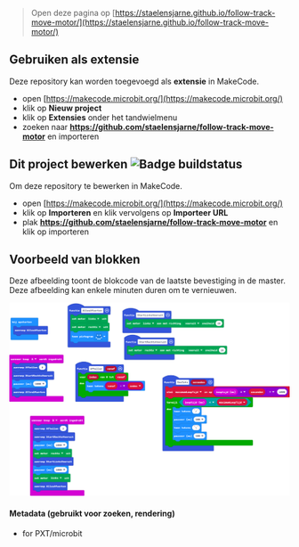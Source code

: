 
> Open deze pagina op [https://staelensjarne.github.io/follow-track-move-motor/](https://staelensjarne.github.io/follow-track-move-motor/)

## Gebruiken als extensie

Deze repository kan worden toegevoegd als **extensie** in MakeCode.

* open [https://makecode.microbit.org/](https://makecode.microbit.org/)
* klik op **Nieuw project**
* klik op **Extensies** onder het tandwielmenu
* zoeken naar **https://github.com/staelensjarne/follow-track-move-motor** en importeren

## Dit project bewerken ![Badge buildstatus](https://github.com/staelensjarne/follow-track-move-motor/workflows/MakeCode/badge.svg)

Om deze repository te bewerken in MakeCode.

* open [https://makecode.microbit.org/](https://makecode.microbit.org/)
* klik op **Importeren** en klik vervolgens op **Importeer URL**
* plak **https://github.com/staelensjarne/follow-track-move-motor** en klik op importeren

## Voorbeeld van blokken

Deze afbeelding toont de blokcode van de laatste bevestiging in de master.
Deze afbeelding kan enkele minuten duren om te vernieuwen.

![Een gerenderde weergave van de blokken](https://github.com/staelensjarne/follow-track-move-motor/raw/master/.github/makecode/blocks.png)

#### Metadata (gebruikt voor zoeken, rendering)

* for PXT/microbit
<script src="https://pxt.azureedge.net/blob/192ce73678d26c889a124ca45cb225998d50338b//gh-pages-embed.js"></script><script>makeCodeRender("{{ site.makecode.home_url }}", "{{ site.github.owner_name }}/{{ site.github.repository_name }}");</script>
